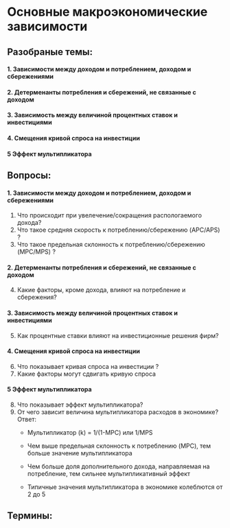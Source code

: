 # Основные макроэкономические зависимости 

## Разобраные темы:
#### 1.  Зависимости между доходом и потреблением, доходом и сбережениями
#### 2. Детерменанты потребления и сбережений, не связанные с доходом
#### 3. Зависимость между величиной процентных ставок и инвестициями
#### 4. Смещения кривой спроса на инвестиции
#### 5 Эффект мультипликатора

## Вопросы:
#### 1.  Зависимости между доходом и потреблением, доходом и сбережениями
1. Что происходит при увелечение/сокращения распологаемого дохода?
2. Что такое средняя скорость к потреблению/сбережению (APC/APS) ?
3. Что такое предельная склонность к потреблению/сбережению (MPC/MPS) ?
#### 2. Детерменанты потребления и сбережений, не связанные с доходом
4. Какие факторы, кроме дохода, влияют на потребление и сбережения?
#### 3. Зависимость между величиной процентных ставок и инвестициями
5. Как процентные ставки влияют на инвестиционные решения фирм?
#### 4. Смещения кривой спроса на инвестиции
6. Что показывает кривая спроса на инвестиции ?
7.  Какие факторы могут сдвигать кривую спроса
#### 5 Эффект мультипликатора
8. Что показывает эффект мультипликатора?
9. От чего зависит величина мультипликатора расходов в экономике? 
	 Ответ:
	- Мультипликатор (k) = 1/(1-MPC) или 1/MPS
	    
	- Чем выше предельная склонность к потреблению (MPC), тем больше значение мультипликатора
	    
	- Чем больше доля дополнительного дохода, направляемая на потребление, тем сильнее мультипликативный эффект
	    
	- Типичные значения мультипликатора в экономике колеблются от 2 до 5

## Термины:
